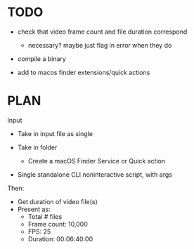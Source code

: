# TODO

- check that video frame count and file duration correspond
    - necessary? maybe just flag in error when they do

- compile a binary

- add to macos finder extensions/quick actions

# PLAN

Input
- Take in input file as single
- Take in folder
    - Create a macOS Finder Service or Quick action


- Single standalone CLI noninteractive script, with args

Then:
- Get duration of video file(s)
- Present as:
    - Total # files
    - Frame count: 10,000
    - FPS: 25
    - Duration: 00:06:40:00
